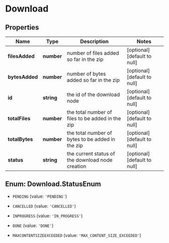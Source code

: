 # Download

## Properties
Name | Type | Description | Notes
------------ | ------------- | ------------- | -------------
**filesAdded** | **number** | number of files added so far in the zip | [optional] [default to null]
**bytesAdded** | **number** | number of bytes added so far in the zip | [optional] [default to null]
**id** | **string** | the id of the download node | [optional] [default to null]
**totalFiles** | **number** | the total number of files to be added in the zip | [optional] [default to null]
**totalBytes** | **number** | the total number of bytes to be added in the zip | [optional] [default to null]
**status** | **string** | the current status of the download node creation | [optional] [default to null]


<a name="Download.StatusEnum"></a>
## Enum: Download.StatusEnum


* `PENDING` (value: `'PENDING'`)

* `CANCELLED` (value: `'CANCELLED'`)

* `INPROGRESS` (value: `'IN_PROGRESS'`)

* `DONE` (value: `'DONE'`)

* `MAXCONTENTSIZEEXCEEDED` (value: `'MAX_CONTENT_SIZE_EXCEEDED'`)




